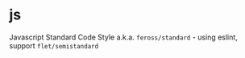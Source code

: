 # js
Javascript Standard Code Style a.k.a. `feross/standard` - using eslint, support `flet/semistandard`
